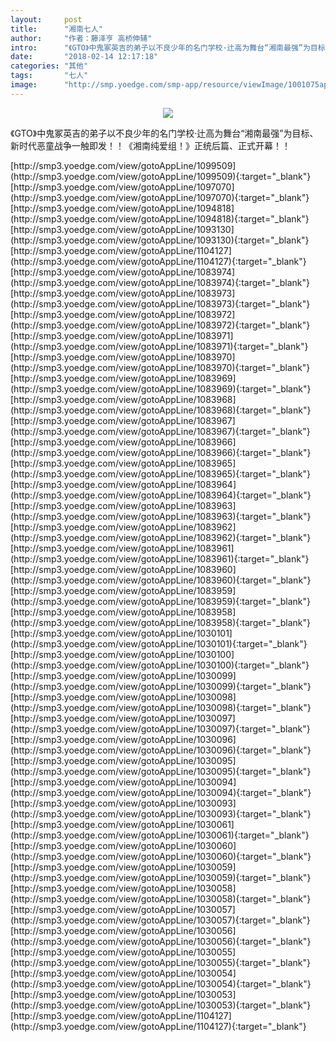 ```yaml
---
layout:     post
title:      "湘南七人"
author:     "作者：藤泽亨 高桥伸辅"
intro:      "《GTO》中鬼冢英吉的弟子以不良少年的名门学校·辻高为舞台“湘南最强”为目标、新时代恶童战争一触即发！！《湘南纯爱组！》正统后篇、正式开幕！！"
date:       "2018-02-14 12:17:18"
categories: "其他"
tags:       "七人"
image:      "http://smp.yoedge.com/smp-app/resource/viewImage/1001075appline.png"
---
```

<div style="text-align: center">
<p><img src="http://smp.yoedge.com/smp-app/resource/viewImage/1001075appline.png"/></p>
</div>
<p class="post-meta">
<span>《GTO》中鬼冢英吉的弟子以不良少年的名门学校·辻高为舞台“湘南最强”为目标、新时代恶童战争一触即发！！《湘南纯爱组！》正统后篇、正式开幕！！</span>
</p>
[http://smp3.yoedge.com/view/gotoAppLine/1099509](http://smp3.yoedge.com/view/gotoAppLine/1099509){:target="_blank"}
[http://smp3.yoedge.com/view/gotoAppLine/1097070](http://smp3.yoedge.com/view/gotoAppLine/1097070){:target="_blank"}
[http://smp3.yoedge.com/view/gotoAppLine/1094818](http://smp3.yoedge.com/view/gotoAppLine/1094818){:target="_blank"}
[http://smp3.yoedge.com/view/gotoAppLine/1093130](http://smp3.yoedge.com/view/gotoAppLine/1093130){:target="_blank"}
[http://smp3.yoedge.com/view/gotoAppLine/1104127](http://smp3.yoedge.com/view/gotoAppLine/1104127){:target="_blank"}
[http://smp3.yoedge.com/view/gotoAppLine/1083974](http://smp3.yoedge.com/view/gotoAppLine/1083974){:target="_blank"}
[http://smp3.yoedge.com/view/gotoAppLine/1083973](http://smp3.yoedge.com/view/gotoAppLine/1083973){:target="_blank"}
[http://smp3.yoedge.com/view/gotoAppLine/1083972](http://smp3.yoedge.com/view/gotoAppLine/1083972){:target="_blank"}
[http://smp3.yoedge.com/view/gotoAppLine/1083971](http://smp3.yoedge.com/view/gotoAppLine/1083971){:target="_blank"}
[http://smp3.yoedge.com/view/gotoAppLine/1083970](http://smp3.yoedge.com/view/gotoAppLine/1083970){:target="_blank"}
[http://smp3.yoedge.com/view/gotoAppLine/1083969](http://smp3.yoedge.com/view/gotoAppLine/1083969){:target="_blank"}
[http://smp3.yoedge.com/view/gotoAppLine/1083968](http://smp3.yoedge.com/view/gotoAppLine/1083968){:target="_blank"}
[http://smp3.yoedge.com/view/gotoAppLine/1083967](http://smp3.yoedge.com/view/gotoAppLine/1083967){:target="_blank"}
[http://smp3.yoedge.com/view/gotoAppLine/1083966](http://smp3.yoedge.com/view/gotoAppLine/1083966){:target="_blank"}
[http://smp3.yoedge.com/view/gotoAppLine/1083965](http://smp3.yoedge.com/view/gotoAppLine/1083965){:target="_blank"}
[http://smp3.yoedge.com/view/gotoAppLine/1083964](http://smp3.yoedge.com/view/gotoAppLine/1083964){:target="_blank"}
[http://smp3.yoedge.com/view/gotoAppLine/1083963](http://smp3.yoedge.com/view/gotoAppLine/1083963){:target="_blank"}
[http://smp3.yoedge.com/view/gotoAppLine/1083962](http://smp3.yoedge.com/view/gotoAppLine/1083962){:target="_blank"}
[http://smp3.yoedge.com/view/gotoAppLine/1083961](http://smp3.yoedge.com/view/gotoAppLine/1083961){:target="_blank"}
[http://smp3.yoedge.com/view/gotoAppLine/1083960](http://smp3.yoedge.com/view/gotoAppLine/1083960){:target="_blank"}
[http://smp3.yoedge.com/view/gotoAppLine/1083959](http://smp3.yoedge.com/view/gotoAppLine/1083959){:target="_blank"}
[http://smp3.yoedge.com/view/gotoAppLine/1083958](http://smp3.yoedge.com/view/gotoAppLine/1083958){:target="_blank"}
[http://smp3.yoedge.com/view/gotoAppLine/1030101](http://smp3.yoedge.com/view/gotoAppLine/1030101){:target="_blank"}
[http://smp3.yoedge.com/view/gotoAppLine/1030100](http://smp3.yoedge.com/view/gotoAppLine/1030100){:target="_blank"}
[http://smp3.yoedge.com/view/gotoAppLine/1030099](http://smp3.yoedge.com/view/gotoAppLine/1030099){:target="_blank"}
[http://smp3.yoedge.com/view/gotoAppLine/1030098](http://smp3.yoedge.com/view/gotoAppLine/1030098){:target="_blank"}
[http://smp3.yoedge.com/view/gotoAppLine/1030097](http://smp3.yoedge.com/view/gotoAppLine/1030097){:target="_blank"}
[http://smp3.yoedge.com/view/gotoAppLine/1030096](http://smp3.yoedge.com/view/gotoAppLine/1030096){:target="_blank"}
[http://smp3.yoedge.com/view/gotoAppLine/1030095](http://smp3.yoedge.com/view/gotoAppLine/1030095){:target="_blank"}
[http://smp3.yoedge.com/view/gotoAppLine/1030094](http://smp3.yoedge.com/view/gotoAppLine/1030094){:target="_blank"}
[http://smp3.yoedge.com/view/gotoAppLine/1030093](http://smp3.yoedge.com/view/gotoAppLine/1030093){:target="_blank"}
[http://smp3.yoedge.com/view/gotoAppLine/1030061](http://smp3.yoedge.com/view/gotoAppLine/1030061){:target="_blank"}
[http://smp3.yoedge.com/view/gotoAppLine/1030060](http://smp3.yoedge.com/view/gotoAppLine/1030060){:target="_blank"}
[http://smp3.yoedge.com/view/gotoAppLine/1030059](http://smp3.yoedge.com/view/gotoAppLine/1030059){:target="_blank"}
[http://smp3.yoedge.com/view/gotoAppLine/1030058](http://smp3.yoedge.com/view/gotoAppLine/1030058){:target="_blank"}
[http://smp3.yoedge.com/view/gotoAppLine/1030057](http://smp3.yoedge.com/view/gotoAppLine/1030057){:target="_blank"}
[http://smp3.yoedge.com/view/gotoAppLine/1030056](http://smp3.yoedge.com/view/gotoAppLine/1030056){:target="_blank"}
[http://smp3.yoedge.com/view/gotoAppLine/1030055](http://smp3.yoedge.com/view/gotoAppLine/1030055){:target="_blank"}
[http://smp3.yoedge.com/view/gotoAppLine/1030054](http://smp3.yoedge.com/view/gotoAppLine/1030054){:target="_blank"}
[http://smp3.yoedge.com/view/gotoAppLine/1030053](http://smp3.yoedge.com/view/gotoAppLine/1030053){:target="_blank"}
[http://smp3.yoedge.com/view/gotoAppLine/1104127](http://smp3.yoedge.com/view/gotoAppLine/1104127){:target="_blank"}


